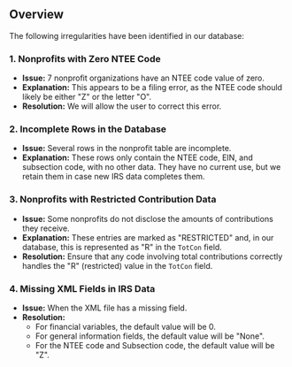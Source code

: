 ## Overview
The following irregularities have been identified in our database:

### 1. Nonprofits with Zero NTEE Code
- **Issue:** 7 nonprofit organizations have an NTEE code value of zero.
- **Explanation:** This appears to be a filing error, as the NTEE code should likely be either "Z" or the letter "O".
- **Resolution:** We will allow the user to correct this error.

### 2. Incomplete Rows in the Database
- **Issue:** Several rows in the nonprofit table are incomplete.
- **Explanation:** These rows only contain the NTEE code, EIN, and subsection code, with no other data. They have no current use, but we retain them in case new IRS data completes them.

### 3. Nonprofits with Restricted Contribution Data
- **Issue:** Some nonprofits do not disclose the amounts of contributions they receive.
- **Explanation:** These entries are marked as "RESTRICTED" and, in our database, this is represented as "R" in the `TotCon` field.
- **Resolution:** Ensure that any code involving total contributions correctly handles the "R" (restricted) value in the `TotCon` field.

### 4. Missing XML Fields in IRS Data
- **Issue:** When the XML file has a missing field.
- **Resolution:** 
   - For financial variables, the default value will be 0.
   - For general information fields, the default value will be "None".
   - For the NTEE code and Subsection code, the default value will be "Z".